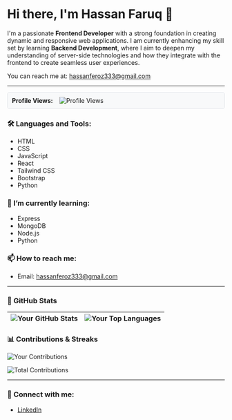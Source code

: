 # Hi there, I'm Hassan Faruq 👋

I'm a passionate **Frontend Developer** with a strong foundation in creating dynamic and responsive web applications. I am currently enhancing my skill set by learning **Backend Development**, where I aim to deepen my understanding of server-side technologies and how they integrate with the frontend to create seamless user experiences.

You can reach me at: [hassanferoz333@gmail.com](mailto:hassanferoz333@gmail.com)

---

<div style="display: flex; align-items: center; border: 1px solid #e1e4e8; border-radius: 5px; padding: 10px; background-color: #f8f9fa;">
  <strong style="margin-right: 10px;">Profile Views:</strong>
  <img src="https://profile-counter.glitch.me/Faruq-Feroz/count.svg" alt="Profile Views" style="margin-left: 5px;">
</div>

### 🛠️ Languages and Tools:
- HTML
- CSS
- JavaScript
- React
- Tailwind CSS
- Bootstrap
- Python

### 🌱 I’m currently learning:
- Express
- MongoDB
- Node.js
- Python

### 📫 How to reach me:
- Email: [hassanferoz333@gmail.com](mailto:hassanferoz333@gmail.com)

---

### 🌟 GitHub Stats

| ![Your GitHub Stats](https://github-readme-stats.vercel.app/api?username=Faruq-Feroz&show_icons=true&theme=radical) | ![Your Top Languages](https://github-readme-stats.vercel.app/api/top-langs/?username=Faruq-Feroz&theme=radical&layout=compact) |
|:---:|:---:|

### 📊 Contributions & Streaks

![Your Contributions](https://github-readme-streak-stats.herokuapp.com/?user=Faruq-Feroz&theme=radical)

![Total Contributions](https://github-profile-summary-cards.vercel.app/api/cards/repos-per-language.svg?username=Faruq-Feroz&theme=radical)

---

### 🔗 Connect with me:
- [LinkedIn](https://www.linkedin.com/in/hassan-faruq-4a2858311/)
